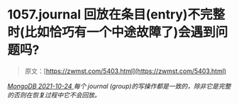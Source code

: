 <!--yml
category: 未分类
date: 0001-01-01 00:00:00
--->

# 1057.journal 回放在条目(entry)不完整时(比如恰巧有一个中途故障了)会遇到问题吗?

> 原文：[https://zwmst.com/5403.html](https://zwmst.com/5403.html)

   [ *MongoDB* ](https://zwmst.com/mongodb)*[ <time datetime="2021-10-24T16:30:36+08:00"> 2021-10-24 </time> ](https://zwmst.com/5403.html)  每个 journal (group)的写操作都是一致的，除非它是完整的否则在恢复过程中它不会回放。*